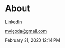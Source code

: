 # About
[LinkedIn](https://www.linkedin.com/in/michael-vigoda-md-mba-bbb7ab5/)




mvigoda@gmail.com


February 21, 2020 12:14 PM 